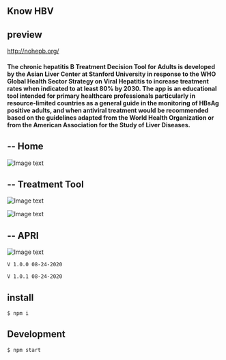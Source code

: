 ## Know HBV

## preview

http://nohepb.org/

#### The chronic hepatitis B Treatment Decision Tool for Adults is developed by the Asian Liver Center at Stanford University in response to the WHO Global Health Sector Strategy on Viral Hepatitis to increase treatment rates when indicated to at least 80% by 2030. The app is an educational tool intended for primary healthcare professionals particularly in resource-limited countries as a general guide in the monitoring of HBsAg positive adults, and when antiviral treatment would be recommended based on the guidelines adapted from the World Health Organization or from the American Association for the Study of Liver Diseases.

--
Home
--
![Image text](https://raw.githubusercontent.com/yabao1991/know-HBV-spa/master/assets/websiteScreenSample/home_02.png)

--
Treatment Tool
--
![Image text](https://raw.githubusercontent.com/yabao1991/know-HBV-spa/master/assets/websiteScreenSample/home_00.png)

![Image text](https://raw.githubusercontent.com/yabao1991/know-HBV-spa/master/assets/websiteScreenSample/home_01.png)


--
APRI
--
![Image text](https://raw.githubusercontent.com/yabao1991/know-HBV-spa/master/assets/websiteScreenSample/apri_00.png)

```
V 1.0.0 08-24-2020
```

```
V 1.0.1 08-24-2020
```

## install
```
$ npm i 
```

## Development

```
$ npm start
```
